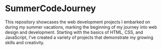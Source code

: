 # SummerCodeJourney
This repository showcases the web development projects I embarked on during my summer vacations, marking the beginning of my journey into web design and development. Starting with the basics of HTML, CSS, and JavaScript, I've created a variety of projects that demonstrate my growing skills and creativity.
